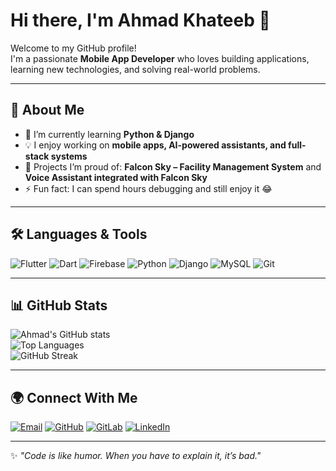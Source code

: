 # Hi there, I'm Ahmad Khateeb 👋

Welcome to my GitHub profile!  
I'm a passionate **Mobile App Developer** who loves building applications, learning new technologies, and solving real-world problems.  

---

## 🚀 About Me
- 🌱 I’m currently learning **Python & Django**  
- 💡 I enjoy working on **mobile apps, AI-powered assistants, and full-stack systems**  
- 🔭 Projects I’m proud of: **Falcon Sky – Facility Management System** and **Voice Assistant integrated with Falcon Sky**  
- ⚡ Fun fact: I can spend hours debugging and still enjoy it 😂  

---

## 🛠️ Languages & Tools
![Flutter](https://img.shields.io/badge/Flutter-02569B?style=for-the-badge&logo=flutter&logoColor=white)
![Dart](https://img.shields.io/badge/Dart-0175C2?style=for-the-badge&logo=dart&logoColor=white)
![Firebase](https://img.shields.io/badge/Firebase-FFCA28?style=for-the-badge&logo=firebase&logoColor=black)
![Python](https://img.shields.io/badge/Python-3776AB?style=for-the-badge&logo=python&logoColor=white)
![Django](https://img.shields.io/badge/Django-092E20?style=for-the-badge&logo=django&logoColor=white)
![MySQL](https://img.shields.io/badge/MySQL-005C84?style=for-the-badge&logo=mysql&logoColor=white)
![Git](https://img.shields.io/badge/Git-F05032?style=for-the-badge&logo=git&logoColor=white)

---

## 📊 GitHub Stats
![Ahmad's GitHub stats](https://github-readme-stats.vercel.app/api?username=AhmadKhteeb13&show_icons=true&theme=radical)  
![Top Languages](https://github-readme-stats.vercel.app/api/top-langs/?username=AhmadKhteeb13&layout=compact&theme=radical)  
![GitHub Streak](https://streak-stats.demolab.com?user=AhmadKhteeb13&theme=radical)

---

## 🌍 Connect With Me
[![Email](https://img.shields.io/badge/Email-D14836?style=for-the-badge&logo=gmail&logoColor=white)](mailto:ahmadkhteeb1316@gmail.com)
[![GitHub](https://img.shields.io/badge/GitHub-100000?style=for-the-badge&logo=github&logoColor=white)](https://github.com/AhmadKhteeb13)
[![GitLab](https://img.shields.io/badge/GitLab-FCA121?style=for-the-badge&logo=gitlab&logoColor=white)](https://gitlab.com/ahmmadkhteeb)
[![LinkedIn](https://img.shields.io/badge/LinkedIn-0A66C2?style=for-the-badge&logo=linkedin&logoColor=white)](https://linkedin.com/in/ahmad-khateeb-2014a9219)

---

✨ *"Code is like humor. When you have to explain it, it’s bad."*  
